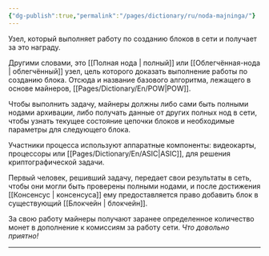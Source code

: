 ```yaml
---
{"dg-publish":true,"permalink":"/pages/dictionary/ru/noda-majninga/"}
---
```



Узел, который выполняет работу по созданию блоков в сети и получает за это награду.

Другими словами, это [[Полная нода \| полный]] или [[Облегчённая-нода \| облегчённый]] узел, цель которого доказать выполнение работы по созданию блока. Отсюда и название базового алгоритма, лежащего в основе майнеров, [[Pages/Dictionary/En/POW\|POW]].

Чтобы выполнить задачу, майнеры должны либо сами быть полными нодами архивации, либо получать данные от других полных нод в сети, чтобы узнать текущее состояние цепочки блоков и необходимые параметры для следующего блока.

Участники процесса используют аппаратные компоненты: видеокарты, процессоры или [[Pages/Dictionary/En/ASIC\|ASIC]], для решения криптографической задачи.

Первый человек, решивший задачу, передает свои результаты в сеть, чтобы они могли быть проверены полными нодами, и после достижения [[Консенсус \| консенсуса]] ему предоставляется право добавить блок в существующий [[Блокчейн \| блокчейн]].

За свою работу майнеры получают заранее определенное количество монет в дополнение к комиссиям за работу сети. _Что довольно приятно!_

---
